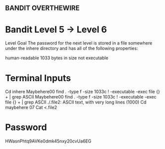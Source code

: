 ## BANDIT OVERTHEWIRE

# Bandit Level 5 → Level 6
Level Goal
The password for the next level is stored in a file somewhere under the inhere directory and has all of the following properties:

human-readable
1033 bytes in size
not executable

# Terminal Inputs
  Cd inhere
    Maybehere00
  find . -type f -size 1033c ! -executable -exec file {} + | grep ASCII
    Maybehere00
  find . -type f -size 1033c ! -executable -exec file {} + | grep ASCII
    ./.file2: ASCII text, with very long lines (1000)
Cd maybehere 07
Cat <.file2

# Password
  HWasnPhtq9AVKe0dmk45nxy20cvUa6EG